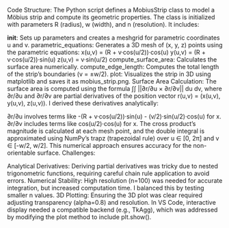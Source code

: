 Code Structure:
The Python script defines a MobiusStrip class to model a Möbius strip and compute its geometric properties. The class is initialized with parameters R (radius), w (width), and n (resolution). It includes:

__init__: Sets up parameters and creates a meshgrid for parametric coordinates u and v.
parametric_equations: Generates a 3D mesh of (x, y, z) points using the parametric equations:
x(u,v) = (R + v·cos(u/2))·cos(u)
y(u,v) = (R + v·cos(u/2))·sin(u)
z(u,v) = v·sin(u/2)
compute_surface_area: Calculates the surface area numerically.
compute_edge_length: Computes the total length of the strip’s boundaries (v = ±w/2).
plot: Visualizes the strip in 3D using matplotlib and saves it as mobius_strip.png.
Surface Area Calculation:
The surface area is computed using the formula ∫∫ ||∂r/∂u × ∂r/∂v|| du dv, where ∂r/∂u and ∂r/∂v are partial derivatives of the position vector r(u,v) = (x(u,v), y(u,v), z(u,v)). I derived these derivatives analytically:

∂r/∂u involves terms like -(R + v·cos(u/2))·sin(u) - (v/2)·sin(u/2)·cos(u) for x.
∂r/∂v includes terms like cos(u/2)·cos(u) for x. The cross product’s magnitude is calculated at each mesh point, and the double integral is approximated using NumPy’s trapz (trapezoidal rule) over u ∈ [0, 2π] and v ∈ [-w/2, w/2]. This numerical approach ensures accuracy for the non-orientable surface.
Challenges:

Analytical Derivatives: Deriving partial derivatives was tricky due to nested trigonometric functions, requiring careful chain rule application to avoid errors.
Numerical Stability: High resolution (n=100) was needed for accurate integration, but increased computation time. I balanced this by testing smaller n values.
3D Plotting: Ensuring the 3D plot was clear required adjusting transparency (alpha=0.8) and resolution. In VS Code, interactive display needed a compatible backend (e.g., TkAgg), which was addressed by modifying the plot method to include plt.show().
